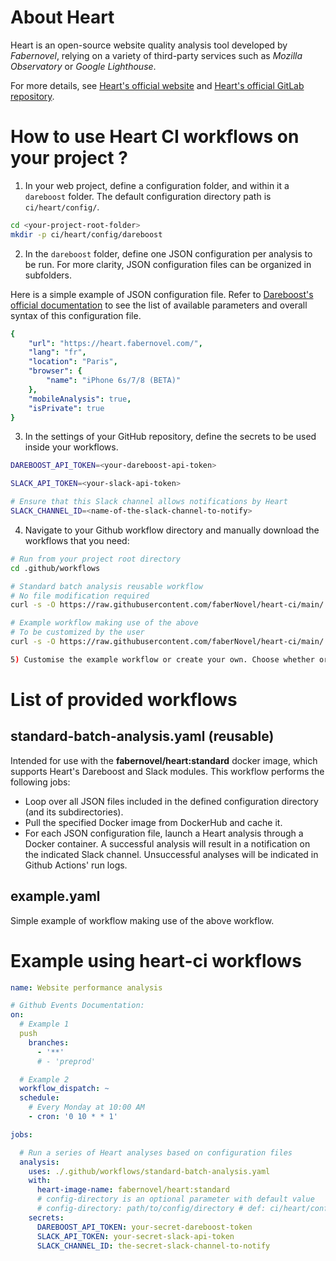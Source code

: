 # About Heart

Heart is an open-source website quality analysis tool developed by _Fabernovel_, relying on a variety of third-party services such as _Mozilla Observatory_ or _Google Lighthouse_.

For more details, see [Heart's official website](https://heart.fabernovel.com) and [Heart's official GitLab repository](https://gitlab.com/fabernovel/heart). 

# How to use Heart CI workflows on your project ?

1) In your web project, define a configuration folder, and within it a `dareboost` folder. The default configuration directory path is `ci/heart/config/`.

```bash
cd <your-project-root-folder>
mkdir -p ci/heart/config/dareboost
```

2) In the `dareboost` folder, define one JSON configuration per analysis to be run. For more clarity, JSON configuration files can be organized in subfolders. 

Here is a simple example of JSON configuration file. Refer to [Dareboost's official documentation](https://www.dareboost.com/en/documentation-api) to see the list of available parameters and overall syntax of this configuration file.

```yaml
{
    "url": "https://heart.fabernovel.com/",
    "lang": "fr",
    "location": "Paris",
    "browser": {
        "name": "iPhone 6s/7/8 (BETA)"
    },
    "mobileAnalysis": true,
    "isPrivate": true
}
```

3) In the settings of your GitHub repository, define the secrets to be used inside your workflows.

```bash
DAREBOOST_API_TOKEN=<your-dareboost-api-token>

SLACK_API_TOKEN=<your-slack-api-token>

# Ensure that this Slack channel allows notifications by Heart
SLACK_CHANNEL_ID=<name-of-the-slack-channel-to-notify>
```

4) Navigate to your Github workflow directory and manually download the workflows that you need:

```bash
# Run from your project root directory
cd .github/workflows

# Standard batch analysis reusable workflow
# No file modification required
curl -s -O https://raw.githubusercontent.com/faberNovel/heart-ci/main/.github/workflows/standard-batch-analysis.yaml

# Example workflow making use of the above
# To be customized by the user
curl -s -O https://raw.githubusercontent.com/faberNovel/heart-ci/main/.github/workflows/example.yaml

5) Customise the example workflow or create your own. Choose whether or not to use the super-linter job. Add a 'config-directory' input to the analysis job in case you do not intend to use the default setting, i.e. ci/heart/config/

```

# List of provided workflows

## standard-batch-analysis.yaml (reusable)

Intended for use with the **fabernovel/heart:standard** docker image, which supports Heart's Dareboost and Slack modules. This workflow performs the following jobs:
- Loop over all JSON files included in the defined configuration directory (and its subdirectories).
- Pull the specified Docker image from DockerHub and cache it.
- For each JSON configuration file, launch a Heart analysis through a Docker container. A successful analysis will result in a notification on the indicated Slack channel. Unsuccessful analyses will be indicated in Github Actions' run logs.

## example.yaml

Simple example of workflow making use of the above workflow.


# Example using heart-ci workflows

```yaml
name: Website performance analysis

# Github Events Documentation: 
on:
  # Example 1
  push
    branches:
      - '**'
      # - 'preprod'

  # Example 2
  workflow_dispatch: ~
  schedule:
    # Every Monday at 10:00 AM
    - cron: '0 10 * * 1'

jobs:

  # Run a series of Heart analyses based on configuration files
  analysis:
    uses: ./.github/workflows/standard-batch-analysis.yaml
    with:
      heart-image-name: fabernovel/heart:standard
      # config-directory is an optional parameter with default value
      # config-directory: path/to/config/directory # def: ci/heart/config
    secrets:
      DAREBOOST_API_TOKEN: your-secret-dareboost-token
      SLACK_API_TOKEN: your-secret-slack-api-token
      SLACK_CHANNEL_ID: the-secret-slack-channel-to-notify
```